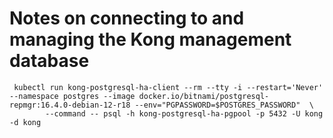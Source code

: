 # Notes on connecting to and managing the Kong management database


```
 kubectl run kong-postgresql-ha-client --rm --tty -i --restart='Never' --namespace postgres --image docker.io/bitnami/postgresql-repmgr:16.4.0-debian-12-r18 --env="PGPASSWORD=$POSTGRES_PASSWORD"  \
        --command -- psql -h kong-postgresql-ha-pgpool -p 5432 -U kong -d kong

```
